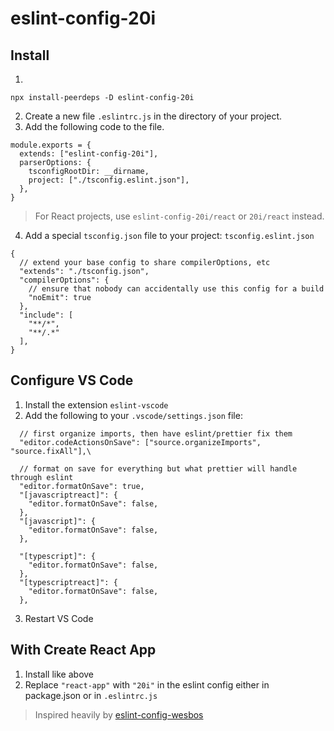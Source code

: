 # eslint-config-20i
## Install
1. 
```
npx install-peerdeps -D eslint-config-20i
``` 
2. Create a new file `.eslintrc.js` in the directory of your project.
3. Add the following code to the file.
```
module.exports = {
  extends: ["eslint-config-20i"],
  parserOptions: {
    tsconfigRootDir: __dirname,
    project: ["./tsconfig.eslint.json"],
  },
}
```
> For React projects, use `eslint-config-20i/react` or `20i/react` instead.
4. Add a special `tsconfig.json` file to your project: `tsconfig.eslint.json`
```
{
  // extend your base config to share compilerOptions, etc
  "extends": "./tsconfig.json",
  "compilerOptions": {
    // ensure that nobody can accidentally use this config for a build
    "noEmit": true
  },
  "include": [
    "**/*",
    "**/.*"
  ],
}
```

## Configure VS Code
1. Install the extension `eslint-vscode`
2. Add the following to your `.vscode/settings.json` file:
```
  // first organize imports, then have eslint/prettier fix them
  "editor.codeActionsOnSave": ["source.organizeImports", "source.fixAll"],\

  // format on save for everything but what prettier will handle through eslint
  "editor.formatOnSave": true,
  "[javascriptreact]": {
    "editor.formatOnSave": false,
  },
  "[javascript]": {
    "editor.formatOnSave": false,
  },

  "[typescript]": {
    "editor.formatOnSave": false,
  },
  "[typescriptreact]": {
    "editor.formatOnSave": false,
  },
  ```
  3. Restart VS Code

## With Create React App
1. Install like above
2. Replace `"react-app"` with `"20i"` in the eslint config either in package.json or in `.eslintrc.js`

> Inspired heavily by [eslint-config-wesbos](https://github.com/wesbos/eslint-config-wesbos)